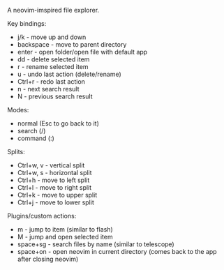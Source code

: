 A neovim-imspired file explorer.

Key bindings:

- j/k - move up and down
- backspace - move to parent directory
- enter - open folder/open file with default app
- dd - delete selected item
- r - rename selected item
- u - undo last action (delete/rename)
- Ctrl+r - redo last action
- n - next search result
- N - previous search result

Modes:

- normal (Esc to go back to it)
- search (/)
- command (:)

Splits:

- Ctrl+w, v - vertical split
- Ctrl+w, s - horizontal split
- Ctrl+h - move to left split
- Ctrl+l - move to right split
- Ctrl+k - move to upper split
- Ctrl+j - move to lower split

Plugins/custom actions:

- m - jump to item (similar to flash)
- M - jump and open selected item
- space+sg - search files by name (similar to telescope)
- space+on - open neovim in current directory (comes back to the app after closing neovim)
